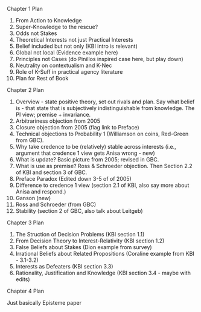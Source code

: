 Chapter 1 Plan

1. From Action to Knowledge
2. Super-Knowledge to the rescue?
3. Odds not Stakes
4. Theoretical Interests not just Practical Interests
5. Belief included but not only (KBI intro is relevant)
6. Global not local (Evidence example here)
7. Principles not Cases (do Pinillos inspired case here, but play down)
8. Neutrality on contextualism and K-Nec
9. Role of K-Suff in practical agency literature
10. Plan for Rest of Book

Chapter 2 Plan

1. Overview - state positive theory, set out rivals and plan. Say what belief is - that state that is subjectively indistinguishable from knowledge. The PI view; premise + invariance.
2. Arbitrariness objection from 2005
3. Closure objection from 2005 (flag link to Preface)
4. Technical objections to Probability 1 (Williamson on coins, Red-Green from GBC).
5. Why take credence to be (relatively) stable across interests (i.e., argument that credence 1 view gets Anisa wrong - new)
6. What is update? Basic picture from 2005; revised in GBC.
7. What is use as premise? Ross & Schroeder objection. Then Section 2.2 of KBI and section 3 of GBC.
8. Preface Paradox (Edited down 3-5 of of 2005)
9. Difference to credence 1 view (section 2.1 of KBI, also say more about Anisa and respond.)
10. Ganson (new)
11. Ross and Schroeder (from GBC)
12. Stability (section 2 of GBC, also talk about Leitgeb)

Chapter 3 Plan

1. The Struction of Decision Problems (KBI section 1.1)
2. From Decision Theory to Interest-Relativity (KBI section 1.2)
3. False Beliefs about Stakes (Dion example from survey)
4. Irrational Beliefs about Related Propositions (Coraline example from KBI - 3.1-3.2)
5. Interests as Defeaters (KBI section 3.3)
6. Rationality, Justification and Knowledge (KBI section 3.4 - maybe with edits)

Chapter 4 Plan

Just basically Episteme paper
